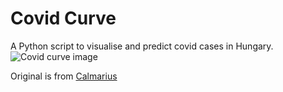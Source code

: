 # Covid Curve
A Python script to visualise and predict covid cases in Hungary.
![Covid curve image](https://i.imgur.com/snjdpHk.png)

Original is from [Calmarius](https://github.com/Calmarius)